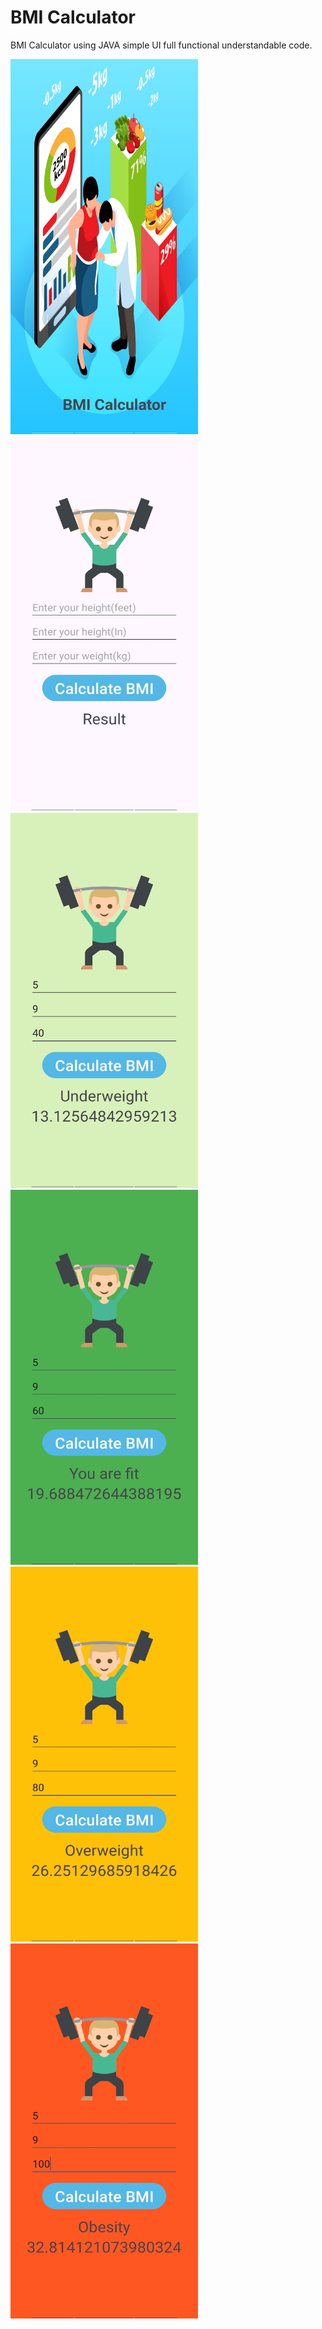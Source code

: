 # BMI Calculator
BMI Calculator using JAVA simple UI full functional understandable code.


<img src="https://github.com/Kaushal-04/BMI-Calculator/blob/master/ScreenShot/SplashScreen.jpg" width="300" height="600">

<img src="https://github.com/Kaushal-04/BMI-Calculator/blob/master/ScreenShot/UI.jpg" width="300" height="600">

<img src="https://github.com/Kaushal-04/BMI-Calculator/blob/master/ScreenShot/Underweight.jpg" width="300" height="600">

<img src="https://github.com/Kaushal-04/BMI-Calculator/blob/master/ScreenShot/Fit.jpg" width="300" height="600">

<img src="https://github.com/Kaushal-04/BMI-Calculator/blob/master/ScreenShot/OverWeight.jpg" width="300" height="600">
<img src="https://github.com/Kaushal-04/BMI-Calculator/blob/master/ScreenShot/Obesity.jpg" width="300" height="600">
